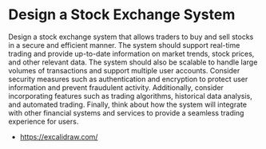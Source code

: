 # Design a Stock Exchange System

Design a stock exchange system that allows traders to buy and sell stocks in a secure and efficient manner.
The system should support real-time trading and provide up-to-date information on market trends, stock prices, and other relevant data. 
The system should also be scalable to handle large volumes of transactions and support multiple user accounts. 
Consider security measures such as authentication and encryption to protect user information and prevent fraudulent activity. 
Additionally, consider incorporating features such as trading algorithms, historical data analysis, and automated trading. 
Finally, think about how the system will integrate with other financial systems and services to provide a seamless trading experience for users.


- https://excalidraw.com/
